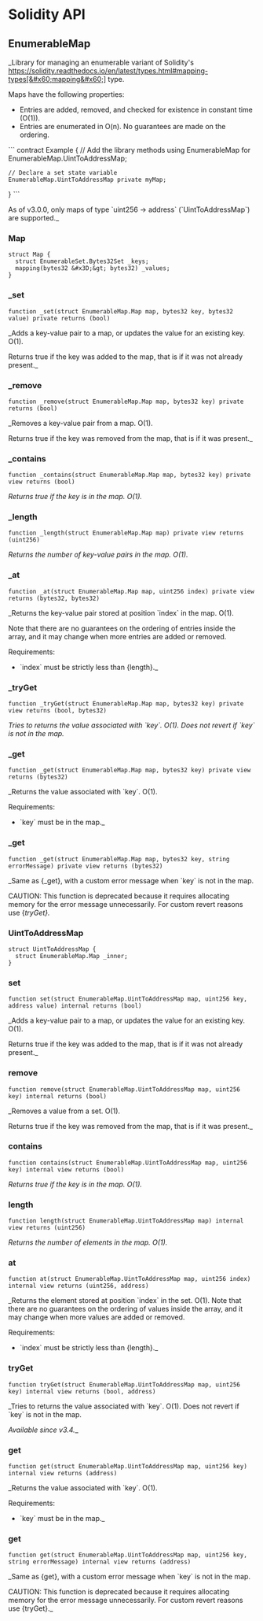 # Solidity API

## EnumerableMap

_Library for managing an enumerable variant of Solidity&#x27;s
https://solidity.readthedocs.io/en/latest/types.html#mapping-types[&#x60;mapping&#x60;]
type.

Maps have the following properties:

- Entries are added, removed, and checked for existence in constant time
(O(1)).
- Entries are enumerated in O(n). No guarantees are made on the ordering.

&#x60;&#x60;&#x60;
contract Example {
    // Add the library methods
    using EnumerableMap for EnumerableMap.UintToAddressMap;

    // Declare a set state variable
    EnumerableMap.UintToAddressMap private myMap;
}
&#x60;&#x60;&#x60;

As of v3.0.0, only maps of type &#x60;uint256 -&gt; address&#x60; (&#x60;UintToAddressMap&#x60;) are
supported._

### Map

```solidity
struct Map {
  struct EnumerableSet.Bytes32Set _keys;
  mapping(bytes32 &#x3D;&gt; bytes32) _values;
}
```

### _set

```solidity
function _set(struct EnumerableMap.Map map, bytes32 key, bytes32 value) private returns (bool)
```

_Adds a key-value pair to a map, or updates the value for an existing
key. O(1).

Returns true if the key was added to the map, that is if it was not
already present._

### _remove

```solidity
function _remove(struct EnumerableMap.Map map, bytes32 key) private returns (bool)
```

_Removes a key-value pair from a map. O(1).

Returns true if the key was removed from the map, that is if it was present._

### _contains

```solidity
function _contains(struct EnumerableMap.Map map, bytes32 key) private view returns (bool)
```

_Returns true if the key is in the map. O(1)._

### _length

```solidity
function _length(struct EnumerableMap.Map map) private view returns (uint256)
```

_Returns the number of key-value pairs in the map. O(1)._

### _at

```solidity
function _at(struct EnumerableMap.Map map, uint256 index) private view returns (bytes32, bytes32)
```

_Returns the key-value pair stored at position &#x60;index&#x60; in the map. O(1).

Note that there are no guarantees on the ordering of entries inside the
array, and it may change when more entries are added or removed.

Requirements:

- &#x60;index&#x60; must be strictly less than {length}._

### _tryGet

```solidity
function _tryGet(struct EnumerableMap.Map map, bytes32 key) private view returns (bool, bytes32)
```

_Tries to returns the value associated with &#x60;key&#x60;.  O(1).
Does not revert if &#x60;key&#x60; is not in the map._

### _get

```solidity
function _get(struct EnumerableMap.Map map, bytes32 key) private view returns (bytes32)
```

_Returns the value associated with &#x60;key&#x60;.  O(1).

Requirements:

- &#x60;key&#x60; must be in the map._

### _get

```solidity
function _get(struct EnumerableMap.Map map, bytes32 key, string errorMessage) private view returns (bytes32)
```

_Same as {_get}, with a custom error message when &#x60;key&#x60; is not in the map.

CAUTION: This function is deprecated because it requires allocating memory for the error
message unnecessarily. For custom revert reasons use {_tryGet}._

### UintToAddressMap

```solidity
struct UintToAddressMap {
  struct EnumerableMap.Map _inner;
}
```

### set

```solidity
function set(struct EnumerableMap.UintToAddressMap map, uint256 key, address value) internal returns (bool)
```

_Adds a key-value pair to a map, or updates the value for an existing
key. O(1).

Returns true if the key was added to the map, that is if it was not
already present._

### remove

```solidity
function remove(struct EnumerableMap.UintToAddressMap map, uint256 key) internal returns (bool)
```

_Removes a value from a set. O(1).

Returns true if the key was removed from the map, that is if it was present._

### contains

```solidity
function contains(struct EnumerableMap.UintToAddressMap map, uint256 key) internal view returns (bool)
```

_Returns true if the key is in the map. O(1)._

### length

```solidity
function length(struct EnumerableMap.UintToAddressMap map) internal view returns (uint256)
```

_Returns the number of elements in the map. O(1)._

### at

```solidity
function at(struct EnumerableMap.UintToAddressMap map, uint256 index) internal view returns (uint256, address)
```

_Returns the element stored at position &#x60;index&#x60; in the set. O(1).
Note that there are no guarantees on the ordering of values inside the
array, and it may change when more values are added or removed.

Requirements:

- &#x60;index&#x60; must be strictly less than {length}._

### tryGet

```solidity
function tryGet(struct EnumerableMap.UintToAddressMap map, uint256 key) internal view returns (bool, address)
```

_Tries to returns the value associated with &#x60;key&#x60;.  O(1).
Does not revert if &#x60;key&#x60; is not in the map.

_Available since v3.4.__

### get

```solidity
function get(struct EnumerableMap.UintToAddressMap map, uint256 key) internal view returns (address)
```

_Returns the value associated with &#x60;key&#x60;.  O(1).

Requirements:

- &#x60;key&#x60; must be in the map._

### get

```solidity
function get(struct EnumerableMap.UintToAddressMap map, uint256 key, string errorMessage) internal view returns (address)
```

_Same as {get}, with a custom error message when &#x60;key&#x60; is not in the map.

CAUTION: This function is deprecated because it requires allocating memory for the error
message unnecessarily. For custom revert reasons use {tryGet}._

